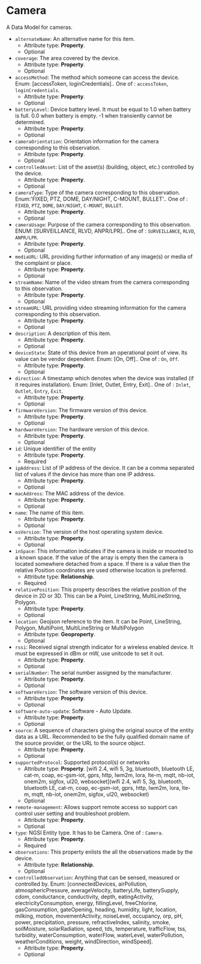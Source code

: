 # Camera

A Data Model for cameras.
-  `alternateName`: An alternative name for this item.
   -  Attribute type: **Property**. 
   -  Optional
-  `coverage`: The area covered by the device.
   -  Attribute type: **Property**. 
   -  Optional
-  `accessMethod`: The method which someone can access the device. Enum: [accessToken, loginCredentials].. One of : `accessToken`, `loginCredentials`.
   -  Attribute type: **Property**. 
   -  Optional
-  `batteryLevel`: Device battery level. It must be equal to 1.0 when battery is full. 0.0 when battery is empty. -1 when transiently cannot be determined.
   -  Attribute type: **Property**. 
   -  Optional
-  `cameraOrientation`: Orientation information for the camera corresponding to this observation.
   -  Attribute type: **Property**. 
   -  Optional
-  `controlledAsset`: List of the asset(s) (building, object, etc.) controlled by the device.
   -  Attribute type: **Property**. 
   -  Optional
-  `cameraType`: Type of the camera corresponding to this observation. Enum:'FIXED, PTZ, DOME, DAY/NIGHT, C-MOUNT, BULLET'.. One of : `FIXED`, `PTZ`, `DOME`, `DAY/NIGHT`, `C-MOUNT`, `BULLET`.
   -  Attribute type: **Property**. 
   -  Optional
-  `cameraUsage`: Purpose of the camera corresponding to this observation. ENUM: [SURVEILLANCE, RLVD, ANPR/LPR].. One of : `SURVEILLANCE`, `RLVD`, `ANPR/LPR`.
   -  Attribute type: **Property**. 
   -  Optional
-  `mediaURL`: URL providing further information of any image(s) or media of the complaint or place.
   -  Attribute type: **Property**. 
   -  Optional
-  `streamName`: Name of the video stream from the camera corresponding to this observation.
   -  Attribute type: **Property**. 
   -  Optional
-  `streamURL`: URL providing video streaming information for the camera corresponding to this observation.
   -  Attribute type: **Property**. 
   -  Optional
-  `description`: A description of this item.
   -  Attribute type: **Property**. 
   -  Optional
-  `deviceState`: State of this device from an operational point of view. Its value can be vendor dependent. Enum: [On, Off].. One of : `On`, `Off`.
   -  Attribute type: **Property**. 
   -  Optional
-  `direction`: A timestamp which denotes when the device was installed (if it requires installation). Enum: [Inlet, Outlet, Entry, Exit].. One of : `Inlet`, `Outlet`, `Entry`, `Exit`.
   -  Attribute type: **Property**. 
   -  Optional
-  `firmwareVersion`: The firmware version of this device.
   -  Attribute type: **Property**. 
   -  Optional
-  `hardwareVersion`: The hardware version of this device.
   -  Attribute type: **Property**. 
   -  Optional
-  `id`: Unique identifier of the entity
   -  Attribute type: **Property**. 
   -  Required
-  `ipAddress`: List of IP address of the device. It can be a comma separated list of values if the device has more than one IP address.
   -  Attribute type: **Property**. 
   -  Optional
-  `macAddress`: The MAC address of the device.
   -  Attribute type: **Property**. 
   -  Optional
-  `name`: The name of this item.
   -  Attribute type: **Property**. 
   -  Optional
-  `osVersion`: The version of the host operating system device.
   -  Attribute type: **Property**. 
   -  Optional
-  `inSpace`: This information indicates if the camera is inside or mounted to a known space. If the value of the array is empty then the camera is located somewhere detached from a space. If there is a value then the relative Position coordinates are used otherwise location is preferred.
   -  Attribute type: **Relationship**. 
   -  Required
-  `relativePosition`: This property describes the relative position of the device in 2D or 3D. This can be a Point, LineString, MultiLineString, Polygon.
   -  Attribute type: **Property**. 
   -  Optional
-  `location`: Geojson reference to the item. It can be Point, LineString, Polygon, MultiPoint, MultiLineString or MultiPolygon
   -  Attribute type: **Geoproperty**. 
   -  Optional
-  `rssi`: Received signal strength indicator for a wireless enabled device. It must be expressed in dBm or mW, use unitcode to set it out.
   -  Attribute type: **Property**. 
   -  Optional
-  `serialNumber`: The serial number assigned by the manufacturer.
   -  Attribute type: **Property**. 
   -  Optional
-  `softwareVersion`: The software version of this device.
   -  Attribute type: **Property**. 
   -  Optional
-  `software-auto-update`: Software - Auto Update.
   -  Attribute type: **Property**. 
   -  Optional
-  `source`: A sequence of characters giving the original source of the entity data as a URL. Recommended to be the fully qualified domain name of the source provider, or the URL to the source object.
   -  Attribute type: **Property**. 
   -  Optional
-  `supportedProtocol`: Supported protocol(s) or networks
   -  Attribute type: **Property**. [wifi 2.4, wifi 5, 3g, bluetooth, bluetooth LE, cat-m, coap, ec-gsm-iot, gprs, http, lwm2m, lora, lte-m, mqtt, nb-iot, onem2m, sigfox, ul20, websocket](wifi 2.4, wifi 5, 3g, bluetooth, bluetooth LE, cat-m, coap, ec-gsm-iot, gprs, http, lwm2m, lora, lte-m, mqtt, nb-iot, onem2m, sigfox, ul20, websocket)
   -  Optional
-  `remote-management`: Allows support remote access so support can control user setting and troubleshoot problem.
   -  Attribute type: **Property**. 
   -  Optional
-  `type`: NGSI Entity type. It has to be Camera. One of : `Camera`.
   -  Attribute type: **Property**. 
   -  Required
-  `observations`: This property enlists the all the observations made by the device.
   -  Attribute type: **Relationship**. 
   -  Optional
-  `controlledObservation`: Anything that can be sensed, measured or controlled by. Enum: [connectedDevices, airPollution, atmosphericPressure, averageVelocity, batteryLife, batterySupply, cdom, conductance, conductivity, depth, eatingActivity, electricityConsumption, energy, fillingLevel, freeChlorine, gasConsumption, gateOpening, heading, humidity, light, location, milking, motion, movementActivity, noiseLevel, occupancy, orp, pH, power, precipitation, pressure, refractiveIndex, salinity, smoke, soilMoisture, solarRadiation, speed, tds, temperature, trafficFlow, tss, turbidity, waterConsumption, waterFlow, waterLevel, waterPollution, weatherConditions, weight, windDirection, windSpeed].
   -  Attribute type: **Property**. 
   -  Optional